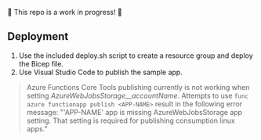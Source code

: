 :construction: This repo is a work in progress! :construction:

## Deployment

1. Use the included deploy.sh script to create a resource group and deploy the Bicep file.
1. Use Visual Studio Code to publish the sample app.

> Azure Functions Core Tools publishing currently is not working when setting _AzureWebJobsStorage__accountName_.  Attempts to use `func azure functionapp publish <APP-NAME>` result in the following error message:
"'APP-NAME' app is missing AzureWebJobsStorage app setting. That setting is required for publishing consumption linux apps."
